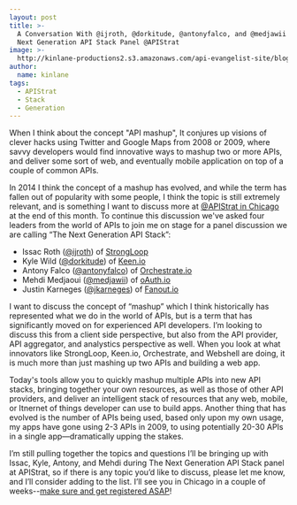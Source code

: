 ```yaml
---
layout: post
title: >-
  A Conversation With @ijroth, @dorkitude, @antonyfalco, and @medjawii In The
  Next Generation API Stack Panel @APIStrat
image: >-
  http://kinlane-productions2.s3.amazonaws.com/api-evangelist-site/blog/bw-stacks.png
author:
  name: kinlane
tags:
  - APIStrat
  - Stack
  - Generation
---
```

When I think about the concept "API mashup", It conjures up visions of clever hacks using Twitter and Google Maps from 2008 or 2009, where savvy developers would find innovative ways to mashup two or more APIs, and deliver some sort of web, and eventually mobile application on top of a couple of common APIs.

In 2014 I think the concept of a mashup has evolved, and while the term has fallen out of popularity with some people, I think the topic is still extremely relevant, and is something I want to discuss more at [@APIStrat in Chicago](http://www.apistrategyconference.com/2014Chicago/index.php) at the end of this month. To continue this discussion we've asked four leaders from the world of APIs to join me on stage for a panel discussion we are calling “The Next Generation API Stack”:

*   Issac Roth ([@ijroth](https://twitter.com/ijroth)) of [StrongLoop](http://strongloop.com/)
*   Kyle Wild ([@dorkitude](https://twitter.com/dorkitude)) of [Keen.io](https://keen.io/)
*   Antony Falco ([@antonyfalco](https://twitter.com/antonyfalco)) of [Orchestrate.io](http://orchestrate.io/)
*   Mehdi Medjaoui ([@medjawii](https://twitter.com/medjawii)) of [oAuth.io](https://twitter.com/OAuth_io)
*   Justin Karneges ([@jkarneges](https://twitter.com/jkarneges)) of [Fanout.io](https://fanout.io/)

I want to discuss the concept of “mashup” which I think historically has represented what we do in the world of APIs, but is a term that has significantly moved on for experienced API developers. I’m looking to discuss this from a client side perspective, but also from the API provider, API aggregator, and analystics perspective as well. When you look at what innovators like StrongLoop, Keen.io, Orchestrate, and Webshell are doing, it is much more than just mashing up two APIs and building a web app.

Today's tools allow you to quickly mashup multiple APIs into new API stacks, bringing together your own resources, as well as those of other API providers, and deliver an intelligent stack of resources that any web, mobile, or Itnernet of things developer can use to build apps. Another thing that has evolved is the number of APIs being used, based only upon my own usage, my apps have gone using 2-3 APIs in 2009, to using potentially 20-30 APIs in a single app—dramatically upping the stakes.

I’m still pulling together the topics and questions I’ll be bringing up with Issac, Kyle, Antony, and Mehdi during The Next Generation API Stack panel at APIStrat, so if there is any topic you’d like to discuss, please let me know, and I’ll consider adding to the list. I’ll see you in Chicago in a couple of weeks--[make sure and get registered ASAP](http://www.apistrategyconference.com/2014Chicago/register.php)!